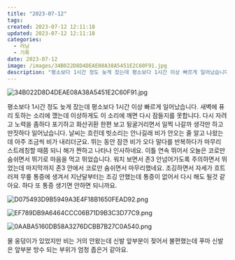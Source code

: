 ```yaml
---
title: "2023-07-12"
tags:
created: 2023-07-12 12:11:18
updated: 2023-07-12 12:11:18
categories:
  - 러닝
  - 기록
date: 2023-07-12
image: /images/34B022D8D4DEAE08A38A5451E2C60F91.jpg
description: "평소보다 1시간 정도 늦게 잤는데 평소보다 1시간 이상 빠르게 일어났습니다. 새벽에 퓨리 토하는 소리에 깼는데 이상하게도 이 소리에 깨면 다시 잠들지를 못합니다. 다시 자려고 노력을 좀하다 포기하고 화산귀환 한편 보고 뒹굴거리면서 일찍 나갈까 생각만 하고 딴짓하다 일어났습니다. 날씨는 "
---
```


![34B022D8D4DEAE08A38A5451E2C60F91.jpg](/images/34B022D8D4DEAE08A38A5451E2C60F91.jpg)
 
 

평소보다 1시간 정도 늦게 잤는데 평소보다 1시간 이상 빠르게 일어났습니다. 새벽에 퓨리 토하는 소리에 깼는데 이상하게도 이 소리에 깨면 다시 잠들지를 못합니다.
다시 자려고 노력을 좀하다 포기하고 화산귀환 한편 보고 뒹굴거리면서 일찍 나갈까 생각만 하고 딴짓하다 일어났습니다.
날씨는 흐린데 빗소리는 안나길래 비가 안오는 줄 알고 나왔는데 아주 조금씩 비가 내리더군요. 뛰는 동안 잠깐 비가 오다 말다를 반복하다가 마무리 스트레칭할 때쯤 되니 해가 짠하고 나타나 인사하네요.
이틀 연속 뛰어서 오늘은 코로만 숨쉬면서 뛰기로 마음을 먹고 뛰었습니다. 워치 보면서 존3 안넘어가도록 주의하면서 뛰었는데 마지막까지 존3 안에서 코로만 숨쉬면서 마무리했네요.
조깅하면서 자세가 흐트러져 무릎 통증에 생겨서 지난달부터는 조깅 안했는데 통증이 없어서 다시 해도 될것 같아요. 하다 또 통증 생기면 안하면 되니까요.

 
 ![D075493D9B5949A3E4F18B1650FEAD92.png](/images/D075493D9B5949A3E4F18B1650FEAD92.png)
 
 

 
 ![EF789DB9A6464CCC06B71D9B3C3D77C9.png](/images/EF789DB9A6464CCC06B71D9B3C3D77C9.png)
 
 

 
 ![0AABA5160DB58A3276DCBB7B27C0A540.png](/images/0AABA5160DB58A3276DCBB7B27C0A540.png)
 
 

물 웅덩이가 있었지만 비는 거의 안왔는데 신발 앞부분이 젖어서 불편했는데 푸마 신발은 앞부분 방수 되는 부위가 엄청 좁은거 같아요.
